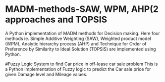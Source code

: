 # MADM-methods-SAW, WPM, AHP(2 approaches and TOPSIS
A Python implementation of MADM methods for Decision making. Here four methods ie. Simple Additive Weighting (SAW), Weighted product model (WPM), Analytic hierarchy process (AHP) and Technique for Order of Preference by Similarity to Ideal Solution (TOPSIS) are implemented using Python.

#Fuzzy Logic System to find Car price in off-lease car sale problem
This is a Python implementation of Fuzzy logic to predict the Car sale price for given Damage level and Mileage values.
